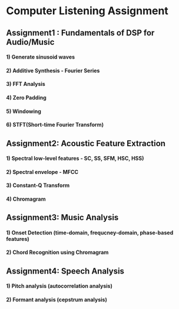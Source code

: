 # Computer Listening Assignment

## Assignment1 : Fundamentals of DSP for Audio/Music
#### 1) Generate sinusoid waves
#### 2) Additive Synthesis - Fourier Series
#### 3) FFT Analysis
#### 4) Zero Padding
#### 5) Windowing
#### 6) STFT(Short-time Fourier Transform)
## Assignment2: Acoustic Feature Extraction
#### 1) Spectral low-level features - SC, SS, SFM, HSC, HSS)
#### 2) Spectral envelope - MFCC
#### 3) Constant-Q Transform
#### 4) Chromagram
## Assignment3: Music Analysis
#### 1) Onset Detection (time-domain, frequcney-domain, phase-based features)
#### 2) Chord Recognition using Chromagram
## Assignment4: Speech Analysis
#### 1) Pitch analysis (autocorrelation analysis)
#### 2) Formant analysis (cepstrum analysis)
